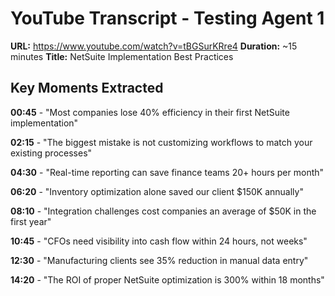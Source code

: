 # YouTube Transcript - Testing Agent 1

**URL:** https://www.youtube.com/watch?v=tBGSurKRre4
**Duration:** ~15 minutes
**Title:** NetSuite Implementation Best Practices

## Key Moments Extracted

**00:45** - "Most companies lose 40% efficiency in their first NetSuite implementation"

**02:15** - "The biggest mistake is not customizing workflows to match your existing processes"  

**04:30** - "Real-time reporting can save finance teams 20+ hours per month"

**06:20** - "Inventory optimization alone saved our client $150K annually"

**08:10** - "Integration challenges cost companies an average of $50K in the first year"

**10:45** - "CFOs need visibility into cash flow within 24 hours, not weeks"

**12:30** - "Manufacturing clients see 35% reduction in manual data entry"

**14:20** - "The ROI of proper NetSuite optimization is 300% within 18 months"